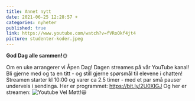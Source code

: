 ```yaml
---
title: Annet nytt
date: 2021-06-25 12:28:57 +
categories: nyheter
published: true
link: https://www.youtube.com/watch?v=fVRoOkf4jt4
picture: studenter-koder.jpeg
---
```


**God Dag alle sammen!**🌞

Om en uke arrangerer vi Åpen Dag!
Dagen streames på vår YouTube kanal!
Bli gjerne med og ta en titt - og still gjerne spørsmål til elevene i chatten!
Streamen starter kl 10:00 og varer ca 2.5 timer - med et par små pauser underveis i sendinga.
Her er programmet: https://bit.ly/2U0XIGJ
Og her er streamen: ![Youtube](https://www.youtube.com/watch?v=fVRoOkf4jt4)
Vel Møtt!😃